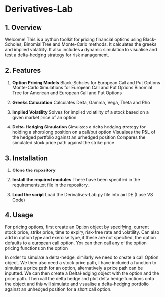 # Derivatives-Lab

## 1. Overview
Welcome! This is a python toolkit for pricing financial options using Black-Scholes, Binomial Tree and Monte-Carlo methods. It calculates the greeks and implied volatility. It also includes a dynamic simulation to visualise and test a delta-hedging strategy for risk management.

## 2. Features

1.    **Option Pricing Models**
Black-Scholes for European Call and Put Options
Monte-Carlo Simulations for European Call and Put Options
Binomial Tree for American and European Call and Put Options

2.   **Greeks Calculation**
Calculates Delta, Gamma, Vega, Theta and Rho

3.   **Implied Volatility**
Solves for implied volatility of a stock based on a given market price of an option

4.   **Delta-Hedging Simulation**
Simulates a delta hedging strategy for holding a short/long position on a call/put option
Visualises the P&L of the hedged portfolio against an unhedged position
Compares the simulated stock price path against the strike price

## 3. Installation

1.   **Clone the repository**

2.   **Install the required modules**
These have been specified in the requirements.txt file in the repository.

3.   **Load the script**
Load the Derivatives-Lab.py file into an IDE (I use VS Code)

## 4. Usage

For pricing options, first create an Option object by specifying, current stock price, strike price, time to expiry, risk-free rate and volatility. Can also add in option type and exercise type, if these are not specified, the option defaults to a european call option. You can then call any of the option pricing functions on the option

In order to simulate a delta-hedge, similarly we need to create a call Option object. We then also need a stock price path, I have included a function to simulate a price path for an option, alternatively a price path can be inputted. We can then create a DeltaHedging object with the option and the price path. Then call the delta hedge and plot delta hedge functions onto the object and this will simulate and visualise a delta-hedging portfolio against an unhedged position for a short call option.

